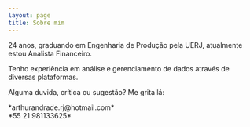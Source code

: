 ```yaml
---
layout: page
title: Sobre mim
---
```


<p> 24 anos, graduando em Engenharia de Produção pela UERJ, atualmente estou Analista Financeiro. </p>
<p> Tenho experiência em análise e gerenciamento de dados através de diversas plataformas. </p>
<p> Alguma duvida, crítica ou sugestão? Me grita lá: </p>
   *arthurandrade.rj@hotmail.com*
  <br> *55 21 981133625*
